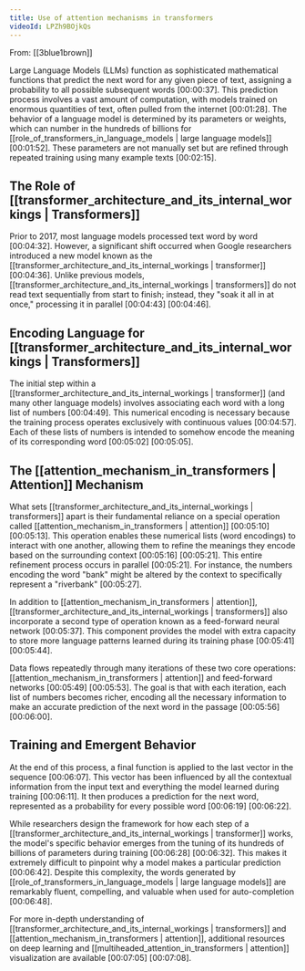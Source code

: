 ```yaml
---
title: Use of attention mechanisms in transformers
videoId: LPZh9BOjkQs
---
```


From: [[3blue1brown]] <br/> 

Large Language Models (LLMs) function as sophisticated mathematical functions that predict the next word for any given piece of text, assigning a probability to all possible subsequent words <a class="yt-timestamp" data-t="00:00:37">[00:00:37]</a>. This prediction process involves a vast amount of computation, with models trained on enormous quantities of text, often pulled from the internet <a class="yt-timestamp" data-t="00:01:28">[00:01:28]</a>. The behavior of a language model is determined by its parameters or weights, which can number in the hundreds of billions for [[role_of_transformers_in_language_models | large language models]] <a class="yt-timestamp" data-t="00:01:52">[00:01:52]</a>. These parameters are not manually set but are refined through repeated training using many example texts <a class="yt-timestamp" data-t="00:02:15">[00:02:15]</a>.

## The Role of [[transformer_architecture_and_its_internal_workings | Transformers]]

Prior to 2017, most language models processed text word by word <a class="yt-timestamp" data-t="00:04:32">[00:04:32]</a>. However, a significant shift occurred when Google researchers introduced a new model known as the [[transformer_architecture_and_its_internal_workings | transformer]] <a class="yt-timestamp" data-t="00:04:36">[00:04:36]</a>. Unlike previous models, [[transformer_architecture_and_its_internal_workings | transformers]] do not read text sequentially from start to finish; instead, they "soak it all in at once," processing it in parallel <a class="yt-timestamp" data-t="00:04:43">[00:04:43]</a> <a class="yt-timestamp" data-t="00:04:46">[00:04:46]</a>.

## Encoding Language for [[transformer_architecture_and_its_internal_workings | Transformers]]

The initial step within a [[transformer_architecture_and_its_internal_workings | transformer]] (and many other language models) involves associating each word with a long list of numbers <a class="yt-timestamp" data-t="00:04:49">[00:04:49]</a>. This numerical encoding is necessary because the training process operates exclusively with continuous values <a class="yt-timestamp" data-t="00:04:57">[00:04:57]</a>. Each of these lists of numbers is intended to somehow encode the meaning of its corresponding word <a class="yt-timestamp" data-t="00:05:02">[00:05:02]</a> <a class="yt-timestamp" data-t="00:05:05">[00:05:05]</a>.

## The [[attention_mechanism_in_transformers | Attention]] Mechanism

What sets [[transformer_architecture_and_its_internal_workings | transformers]] apart is their fundamental reliance on a special operation called [[attention_mechanism_in_transformers | attention]] <a class="yt-timestamp" data-t="00:05:10">[00:05:10]</a> <a class="yt-timestamp" data-t="00:05:13">[00:05:13]</a>. This operation enables these numerical lists (word encodings) to interact with one another, allowing them to refine the meanings they encode based on the surrounding context <a class="yt-timestamp" data-t="00:05:16">[00:05:16]</a> <a class="yt-timestamp" data-t="00:05:21">[00:05:21]</a>. This entire refinement process occurs in parallel <a class="yt-timestamp" data-t="00:05:21">[00:05:21]</a>. For instance, the numbers encoding the word "bank" might be altered by the context to specifically represent a "riverbank" <a class="yt-timestamp" data-t="00:05:27">[00:05:27]</a>.

In addition to [[attention_mechanism_in_transformers | attention]], [[transformer_architecture_and_its_internal_workings | transformers]] also incorporate a second type of operation known as a feed-forward neural network <a class="yt-timestamp" data-t="00:05:37">[00:05:37]</a>. This component provides the model with extra capacity to store more language patterns learned during its training phase <a class="yt-timestamp" data-t="00:05:41">[00:05:41]</a> <a class="yt-timestamp" data-t="00:05:44">[00:05:44]</a>.

Data flows repeatedly through many iterations of these two core operations: [[attention_mechanism_in_transformers | attention]] and feed-forward networks <a class="yt-timestamp" data-t="00:05:49">[00:05:49]</a> <a class="yt-timestamp" data-t="00:05:53">[00:05:53]</a>. The goal is that with each iteration, each list of numbers becomes richer, encoding all the necessary information to make an accurate prediction of the next word in the passage <a class="yt-timestamp" data-t="00:05:56">[00:05:56]</a> <a class="yt-timestamp" data-t="00:06:00">[00:06:00]</a>.

## Training and Emergent Behavior

At the end of this process, a final function is applied to the last vector in the sequence <a class="yt-timestamp" data-t="00:06:07">[00:06:07]</a>. This vector has been influenced by all the contextual information from the input text and everything the model learned during training <a class="yt-timestamp" data-t="00:06:11">[00:06:11]</a>. It then produces a prediction for the next word, represented as a probability for every possible word <a class="yt-timestamp" data-t="00:06:19">[00:06:19]</a> <a class="yt-timestamp" data-t="00:06:22">[00:06:22]</a>.

While researchers design the framework for how each step of a [[transformer_architecture_and_its_internal_workings | transformer]] works, the model's specific behavior emerges from the tuning of its hundreds of billions of parameters during training <a class="yt-timestamp" data-t="00:06:28">[00:06:28]</a> <a class="yt-timestamp" data-t="00:06:32">[00:06:32]</a>. This makes it extremely difficult to pinpoint why a model makes a particular prediction <a class="yt-timestamp" data-t="00:06:42">[00:06:42]</a>. Despite this complexity, the words generated by [[role_of_transformers_in_language_models | large language models]] are remarkably fluent, compelling, and valuable when used for auto-completion <a class="yt-timestamp" data-t="00:06:48">[00:06:48]</a>.

For more in-depth understanding of [[transformer_architecture_and_its_internal_workings | transformers]] and [[attention_mechanism_in_transformers | attention]], additional resources on deep learning and [[multiheaded_attention_in_transformers | attention]] visualization are available <a class="yt-timestamp" data-t="00:07:05">[00:07:05]</a> <a class="yt-timestamp" data-t="00:07:08">[00:07:08]</a>.